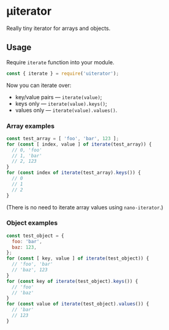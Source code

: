 # μiterator
Really tiny iterator for arrays and objects.

## Usage
Require `iterate` function into your module.
```javascript
const { iterate } = require('uiterator');
```

Now you can iterate over:
- key/value pairs — `iterate(value)`;
- keys only — `iterate(value).keys()`;
- values only — `iterate(value).values()`.

### Array examples
```javascript
const test_array = [ 'foo', 'bar', 123 ];
for (const [ index, value ] of iterate(test_array)) {
  // 0, 'foo'
  // 1, 'bar'
  // 2, 123
}
for (const index of iterate(test_array).keys()) {
  // 0
  // 1
  // 2
}
```
(There is no need to iterate array values using `nano-iterator`.)

### Object examples
```javascript
const test_object = {
  foo: 'bar',
  baz: 123,
};
for (const [ key, value ] of iterate(test_object)) {
  // 'foo', 'bar'
  // 'baz', 123
}
for (const key of iterate(test_object).keys()) {
  // 'foo'
  // 'baz'
}
for (const value of iterate(test_object).values()) {
  // 'bar'
  // 123
}
```

